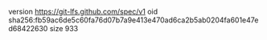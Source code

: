 version https://git-lfs.github.com/spec/v1
oid sha256:fb59ac6de5c60fa76d07b7a9e413e470ad6ca2b5ab0204fa601e47ed68422630
size 933
